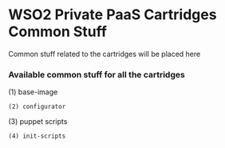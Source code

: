 # WSO2 Private PaaS Cartridges Common Stuff

Common stuff related to the cartridges will be placed here

### Available common stuff for all the cartridges

(1) base-image
```
(2) configurator
```
(3) puppet scripts
```
(4) init-scripts